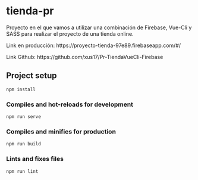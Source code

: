 # tienda-pr


Proyecto en el que vamos a utilizar una combinación de Firebase, Vue-Cli y SASS para realizar el proyecto de una tienda online.

<p>Link en producción: https://proyecto-tienda-97e89.firebaseapp.com/#/</p>

<p>Link Github: https://github.com/xus17/Pr-TiendaVueCli-Firebase</p>

## Project setup
```
npm install
```

### Compiles and hot-reloads for development
```
npm run serve
```

### Compiles and minifies for production
```
npm run build
```

### Lints and fixes files
```
npm run lint
